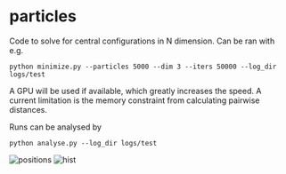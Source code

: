 # particles

Code to solve for central configurations in N dimension. Can be ran with e.g.

```
python minimize.py --particles 5000 --dim 3 --iters 50000 --log_dir logs/test
```

A GPU will be used if available, which greatly increases the speed. A current limitation is the memory constraint from calculating pairwise distances. 

Runs can be analysed by

```
python analyse.py --log_dir logs/test
```

![positions](https://github.com/adammoss/particles/blob/master/positions.png)
![hist](https://github.com/adammoss/particles/blob/master/hist.png)
